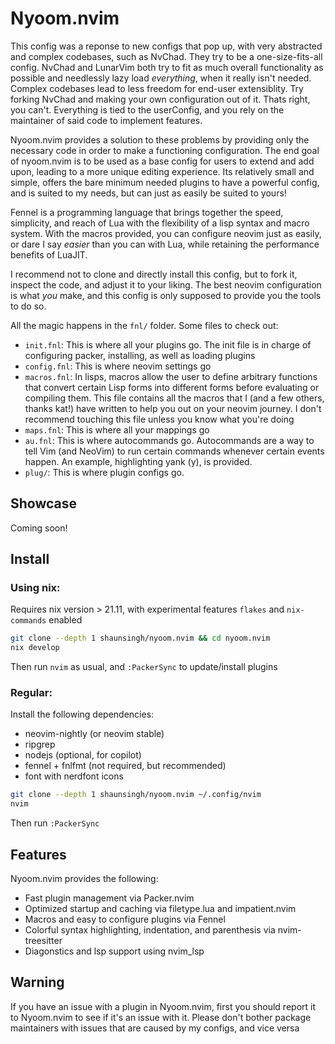 # Nyoom.nvim

This config was a reponse to new configs that pop up, with very abstracted and complex codebases, such as NvChad. They try to be a one-size-fits-all config. NvChad and LunarVim both try to fit as much overall functionality as possible and needlessly lazy load *everything*, when it really isn't needed. Complex codebases lead to less freedom for end-user extensiblity. Try forking NvChad and making your own configuration out of it. Thats right, you can't. Everything is tied to the userConfig, and you rely on the maintainer of said code to implement features. 

Nyoom.nvim provides a solution to these problems by providing only the necessary code in order to make a functioning configuration. The end goal of nyoom.nvim is to be used as a base config for users to extend and add upon, leading to a more unique editing experience. Its relatively small and simple, offers the bare minimum needed plugins to have a powerful config, and is suited to my needs, but can just as easily be suited to yours!

Fennel is a programming language that brings together the speed, simplicity, and reach of Lua with the flexibility of a lisp syntax and macro system. With the macros provided, you can configure neovim just as easily, or dare I say *easier* than you can with Lua, while retaining the performance benefits of LuaJIT.

I recommend not to clone and directly install this config, but to fork it, inspect the code, and adjust it to your liking. The best neovim configuration is what *you* make, and this config is only supposed to provide you the tools to do so.

All the magic happens in the `fnl/` folder. Some files to check out:
- `init.fnl`: This is where all your plugins go. The init file is in charge of configuring packer, installing, as well as loading plugins
- `config.fnl`: This is where neovim settings go
- `macros.fnl`: In lisps, macros allow the user to define arbitrary functions that convert certain Lisp forms into different forms before evaluating or compiling them. This file contains all the macros that I (and a few others, thanks kat!) have written to help you out on your neovim journey. I don't recommend touching this file unless you know what you're doing
- `maps.fnl`: This is where all your mappings go
- `au.fnl`: This is where autocommands go. Autocommands are a way to tell Vim (and NeoVim) to run certain commands whenever certain events happen. An example, highlighting yank (y), is provided. 
- `plug/`: This is where plugin configs go.

## Showcase

Coming soon!

## Install

### Using nix: 

Requires nix version > 21.11, with experimental features `flakes` and `nix-commands` enabled
```bash
git clone --depth 1 shaunsingh/nyoom.nvim && cd nyoom.nvim 
nix develop
```

Then run `nvim` as usual, and `:PackerSync` to update/install plugins

### Regular:

Install the following dependencies: 

- neovim-nightly (or neovim stable)
- ripgrep
- nodejs (optional, for copilot)
- fennel + fnlfmt (not required, but recommended)
- font with nerdfont icons 

```bash
git clone --depth 1 shaunsingh/nyoom.nvim ~/.config/nvim 
nvim
```

Then run `:PackerSync`

## Features

Nyoom.nvim provides the following: 
- Fast plugin management via Packer.nvim
- Optimized startup and caching via filetype.lua and impatient.nvim
- Macros and easy to configure plugins via Fennel
- Colorful syntax highlighting, indentation, and parenthesis via nvim-treesitter
- Diagonstics and lsp support using nvim_lsp

## Warning

If you have an issue with a plugin in Nyoom.nvim, first you should report it to Nyoom.nvim to see if it's an issue with it. Please don't bother package maintainers with issues that are caused by my configs, and vice versa

